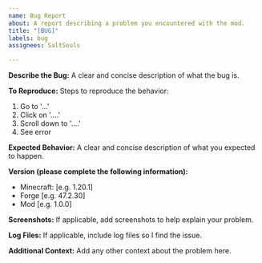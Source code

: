 ```yaml
---
name: Bug Report
about: A report describing a problem you encountered with the mod.
title: "[BUG]"
labels: bug
assignees: SaltSouls

---
```


**Describe the Bug:**
A clear and concise description of what the bug is.

**To Reproduce:**
Steps to reproduce the behavior:
1. Go to '...'
2. Click on '....'
3. Scroll down to '....'
4. See error

**Expected Behavior:**
A clear and concise description of what you expected to happen.

**Version (please complete the following information):**
 - Minecraft: [e.g. 1.20.1]
 - Forge [e.g. 47.2.30]
 - Mod [e.g. 1.0.0]

**Screenshots:**
If applicable, add screenshots to help explain your problem.

**Log Files:**
If applicable, include log files so I find the issue.

**Additional Context:**
Add any other context about the problem here.

